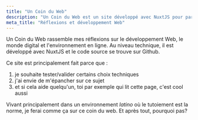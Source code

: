 ```yaml
---
title: "Un Coin du Web"
description: "Un Coin du Web est un site développé avec NuxtJS pour parler de tout, de rien et surtout de développement Web."
meta_title: "Réflexions et développement Web"
---
```


Un Coin du Web rassemble mes réflexions sur le développement Web, le monde digital et l'environnement en ligne. Au niveau technique, il est développé avec NuxtJS et le code source se trouve sur Github.

Ce site est principalement fait parce que :

 1. je souhaite tester/valider certains choix techniques
 2. j'ai envie de m'épancher sur ce sujet
 3. et si cela aide quelqu'un, toi par exemple qui lit cette page, c'est cool aussi 

Vivant principalement dans un environnement _latino_ où le tutoiement est la norme, je ferai comme ça sur ce coin du web. Et après tout, pourquoi pas?
